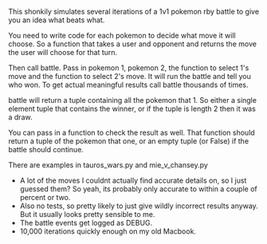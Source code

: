 This shonkily simulates several iterations of a 1v1 pokemon rby battle to give
you an idea what beats what.

You need to write code for each pokemon to decide what move it will choose. So
a function that takes a user and opponent and returns the move the user will
choose for that turn.

Then call battle. Pass in pokemon 1, pokemon 2, the function to select 1's move
and the function to select 2's move. It will run the battle and tell you who
won. To get actual meaningful results call battle thousands of times.

battle will return a tuple containing all the pokemon that 1. So either a
single element tuple that contains the winner, or if the tuple is length 2 then
it was a draw.

You can pass in a function to check the result as well. That function should
return a tuple of the pokemon that one, or an empty tuple (or False) if the
battle should continue.

There are examples in tauros\_wars.py and mie\_v\_chansey.py

* A lot of the moves I couldnt actually find accurate details on, so I just
guessed them? So yeah, its probably only accurate to within a couple of
percent or two.
* Also no tests, so pretty likely to just give wildly incorrect results anyway.
But it usually looks pretty sensible to me.
* The battle events get logged as DEBUG.
* 10,000 iterations quickly enough on my old Macbook.
